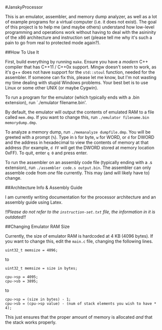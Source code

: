 #JanskyProcessor

This is an emulator, assembler, and memory dump analyzer, as well as a lot of example programs for a virtual computer (i.e. it does not exist). The goal of this project is to help me (and maybe others) understand how low-level programming and operations work without having to deal with the asininity of the x86 architecture and instruction set (please tell me why it's such a pain to go from real to protected mode again?). 

##How To Use It

First, build everything by running `make`. Ensure you have a *modern* C++ compiler that has C++11 / C++0x support. Mingw doesn't seem to work, as it's g++ does not have support for the `std::stoul` function, needed for the assembler. If someone can fix this, please let me know, but I'm not wasting my time dealing with stupid Windows problems. Your best bet is to use Linux or some other UNIX (or maybe Cygwin). 

To run a program for the emulator (which typically ends with a .bin extension), run `./emulator filename.bin'.

By default, the emulator will output the contents of emulated RAM to a file called `mem.dmp`. If you want to change this, run `./emulator filename.bin memorydump.dmp`.

To analyze a memory dump, run `./memanalyze dumpfile.dmp`. You will be greeted with a prompt (`%`). Type in `b` for byte, `w` for WORD, or `d` for DWORD and the address in hexadecimal to view the contents of memory at that address (for example, `d FF` will get the DWORD stored at memory location 0xFF). To quit, enter `q 0` and press enter.

To run the assembler on an assembly code file (typically ending with a .s extension), run `./assembler code.s output.bin`. The assembler can only assemble code from *one* file currently. This may (and will likely have to) change.

##Architecture Info & Assembly Guide

I am currently writing documentation for the processor architecture and an assembly guide using Latex.

*!!Please do not refer to the `instruction-set.txt` file, the information in it is outdated!!*

##Changing Emulator RAM Size

Currently, the size of emulator RAM is hardcoded at 4 KB (4096 bytes). If you want to change this, edit the `main.c` file, changing the following lines.

```
uint32_t memsize = 4096;
```

to

```
uint32_t memsize = size in bytes;
```

```
cpu->sp = 4095;
cpu->sb = 3895;
```

to

```
cpu->sp = (size in bytes) - 1;
cpu->sb = (cpu->sp value) - (num of stack elements you wish to have * 4);
```

This just ensures that the proper amount of memory is allocated *and* that the stack works properly.
